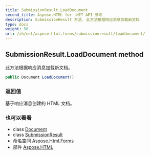 ```yaml
---
title: SubmissionResult.LoadDocument
second_title: Aspose.HTML for .NET API 参考
description: SubmissionResult 方法. 此方法根据响应消息加载新文档
type: docs
weight: 50
url: /zh/net/aspose.html.forms/submissionresult/loaddocument/
---
```

## SubmissionResult.LoadDocument method

此方法根据响应消息加载新文档。

```csharp
public Document LoadDocument()
```

### 返回值

基于响应消息创建的 HTML 文档。

### 也可以看看

* class [Document](../../../aspose.html.dom/document/)
* class [SubmissionResult](../)
* 命名空间 [Aspose.Html.Forms](../../submissionresult/)
* 部件 [Aspose.HTML](../../../)


